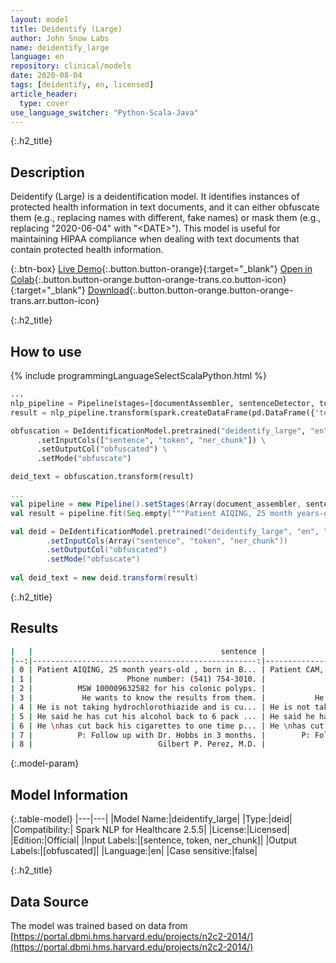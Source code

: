 ```yaml
---
layout: model
title: Deidentify (Large)
author: John Snow Labs
name: deidentify_large
language: en
repository: clinical/models
date: 2020-08-04
tags: [deidentify, en, licensed]
article_header:
  type: cover
use_language_switcher: "Python-Scala-Java"
---
```


{:.h2_title}
## Description
Deidentify (Large) is a deidentification model. It identifies instances of protected health information in text documents, and it can either obfuscate them (e.g., replacing names with different, fake names) or mask them (e.g., replacing "2020-06-04" with "&lt;DATE&gt;"). This model is useful for maintaining HIPAA compliance when dealing with text documents that contain protected health information.

{:.btn-box}
[Live Demo](https://demo.johnsnowlabs.com/healthcare/DEID_PHI_TEXT){:.button.button-orange}{:target="_blank"}
[Open in Colab](https://colab.research.google.com/github/JohnSnowLabs/spark-nlp-workshop/blob/master/tutorials/streamlit_notebooks/healthcare/DEID_PHI_TEXT.ipynb){:.button.button-orange.button-orange-trans.co.button-icon}{:target="_blank"}
[Download](https://s3.amazonaws.com/auxdata.johnsnowlabs.com/clinical/models/nerdl_deid_en_1.8.0_2.4_1545462443516.zip){:.button.button-orange.button-orange-trans.arr.button-icon}

{:.h2_title}
## How to use 

<div class="tabs-box" markdown="1">

{% include programmingLanguageSelectScalaPython.html %}

```python
...
nlp_pipeline = Pipeline(stages=[documentAssembler, sentenceDetector, tokenizer, word_embeddings, clinical_ner, ner_converter])
result = nlp_pipeline.transform(spark.createDataFrame(pd.DataFrame({'text': ["""Patient AIQING, 25 month years-old , born in Beijing, was transfered to the The Johns Hopkins Hospital. Phone number: (541) 754-3010. MSW 100009632582 for his colonic polyps. He wants to know the results from them. He is not taking hydrochlorothiazide and is curious about his blood pressure. He said he has cut his alcohol back to 6 pack once a week. He has cut back his cigarettes to one time per week. P:   Follow up with Dr. Hobbs in 3 months. Gilbert P. Perez, M.D."""]})))

obfuscation = DeIdentificationModel.pretrained("deidentify_large", "en", "clinical/models") \
      .setInputCols(["sentence", "token", "ner_chunk"]) \
      .setOutputCol("obfuscated") \
      .setMode("obfuscate")

deid_text = obfuscation.transform(result)
```

```scala
...
val pipeline = new Pipeline().setStages(Array(document_assembler, sentence_detector, tokenizer, word_embeddings, ner, ner_converter))
val result = pipeline.fit(Seq.empty["""Patient AIQING, 25 month years-old , born in Beijing, was transfered to the The Johns Hopkins Hospital. Phone number: (541) 754-3010. MSW 100009632582 for his colonic polyps. He wants to know the results from them. He is not taking hydrochlorothiazide and is curious about his blood pressure. He said he has cut his alcohol back to 6 pack once a week. He has cut back his cigarettes to one time per week. P:   Follow up with Dr. Hobbs in 3 months. Gilbert P. Perez, M.D."""].toDS.toDF("text")).transform(data)   

val deid = DeIdentificationModel.pretrained("deidentify_large", "en", "clinical/models")
        .setInputCols(Array("sentence", "token", "ner_chunk"))
        .setOutputCol("obfuscated")
        .setMode("obfuscate")
    
val deid_text = new deid.transform(result)
```
</div>

{:.h2_title}
## Results
```bash
|   |                                          sentence |                                      deidentified |
|--:|--------------------------------------------------:|--------------------------------------------------:|
| 0 | Patient AIQING, 25 month years-old , born in B... | Patient CAM, <AGE> month years-old , born in M... |
| 1 |                     Phone number: (541) 754-3010. |                      Phone number: (603)531-7148. |
| 2 |          MSW 100009632582 for his colonic polyps. |                  MSW <ID> for his colonic polyps. |
| 3 |           He wants to know the results from them. |           He wants to know the results from them. |
| 4 | He is not taking hydrochlorothiazide and is cu... | He is not taking hydrochlorothiazide and is cu... |
| 5 | He said he has cut his alcohol back to 6 pack ... | He said he has cut his alcohol back to 6 pack ... |
| 6 | He \nhas cut back his cigarettes to one time p... | He \nhas cut back his cigarettes to one time p... |
| 7 |          P: Follow up with Dr. Hobbs in 3 months. |        P: Follow up with Dr. RODOLPH in 3 months. |
| 8 |                            Gilbert P. Perez, M.D. |                                      Gertie, M.D. |
```


{:.model-param}
## Model Information

{:.table-model}
|---|---|
|Model Name:|deidentify_large|
|Type:|deid|
|Compatibility:| Spark NLP for Healthcare 2.5.5|
|License:|Licensed|
|Edition:|Official|
|Input Labels:|[sentence, token, ner_chunk]|
|Output Labels:|[obfuscated]|
|Language:|en|
|Case sensitive:|false|


{:.h2_title}
## Data Source
The model was trained based on data from [https://portal.dbmi.hms.harvard.edu/projects/n2c2-2014/](https://portal.dbmi.hms.harvard.edu/projects/n2c2-2014/)